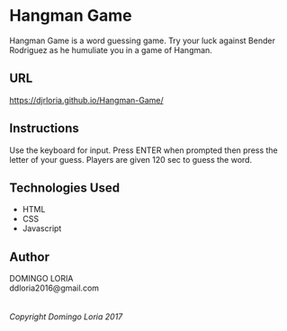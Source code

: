 # Hangman Game

Hangman Game is a word guessing game. Try your luck against Bender Rodriguez as he humuliate you in a game of Hangman.

## URL 

https://djrloria.github.io/Hangman-Game/

## Instructions

Use the keyboard for input. Press ENTER when prompted then press the letter of your guess. Players are given 120 sec to guess the word.

## Technologies Used

- HTML
- CSS
- Javascript

## Author
  
 DOMINGO LORIA
 <br />
 ddloria2016<span>@</span>gmail.com
 <br />
 <br />  
 _Copyright Domingo Loria 2017_


